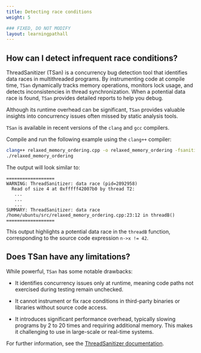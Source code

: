 ```yaml
---
title: Detecting race conditions 
weight: 5

### FIXED, DO NOT MODIFY
layout: learningpathall
---
```


## How can I detect infrequent race conditions?

ThreadSanitizer (TSan) is a concurrency bug detection tool that identifies data races in multithreaded programs. By instrumenting code at compile time, `TSan` dynamically tracks memory operations, monitors lock usage, and detects inconsistencies in thread synchronization. When a potential data race is found, `TSan` provides detailed reports to help you debug. 

Although its runtime overhead can be significant, `TSan` provides valuable insights into concurrency issues often missed by static analysis tools.

`TSan` is available in recent versions of the `clang` and `gcc` compilers. 

Compile and run the following example using the `clang++` compiler: 

```bash
clang++ relaxed_memory_ordering.cpp -o relaxed_memory_ordering -fsanitize=thread -fPIE -pie -g
./relaxed_memory_ordering
```

The output will look similar to:

```output
==================
WARNING: ThreadSanitizer: data race (pid=2892958)
  Read of size 4 at 0xfffff42007b0 by thread T2:
   ...
   ...
   ...
SUMMARY: ThreadSanitizer: data race /home/ubuntu/src/relaxed_memory_ordering.cpp:23:12 in threadB()
==================
```

This output highlights a potential data race in the `threadB` function, corresponding to the source code expression `n->x != 42`. 

## Does TSan have any limitations? 

While powerful, `TSan` has some notable drawbacks: 

* It identifies concurrency issues only at runtime, meaning code paths not exercised during testing remain unchecked. 

* It cannot instrument or fix race conditions in third-party binaries or libraries without source code access. 

* It introduces significant performance overhead, typically slowing programs by 2 to 20 times and requiring additional memory. This makes it challenging to use in large-scale or real-time systems. 

For further information, see the [ThreadSanitizer documentation](https://github.com/google/sanitizers/wiki/threadsanitizercppmanual).